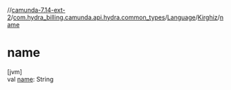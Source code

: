 //[camunda-7.14-ext-2](../../../../index.md)/[com.hydra_billing.camunda.api.hydra.common_types](../../index.md)/[Language](../index.md)/[Kirghiz](index.md)/[name](name.md)

# name

[jvm]\
val [name](name.md): String
